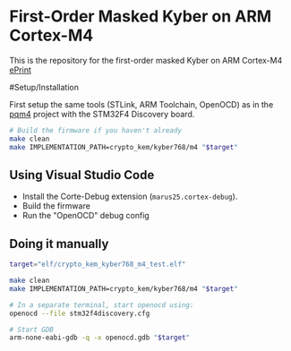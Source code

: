 # First-Order Masked Kyber on ARM Cortex-M4
This is the repository for the first-order masked Kyber on ARM Cortex-M4 [ePrint](https://eprint.iacr.org/2022/058)

#Setup/Installation

First setup the same tools (STLink, ARM Toolchain, OpenOCD) as in the [pqm4](https://github.com/mupq/pqm4) project with the STM32F4 Discovery board.

```sh
# Build the firmware if you haven't already
make clean
make IMPLEMENTATION_PATH=crypto_kem/kyber768/m4 "$target"
```

## Using Visual Studio Code

- Install the Corte-Debug extension (`marus25.cortex-debug`).
- Build the firmware
- Run the "OpenOCD" debug config

## Doing it manually

```sh
target="elf/crypto_kem_kyber768_m4_test.elf"

make clean
make IMPLEMENTATION_PATH=crypto_kem/kyber768/m4 "$target"

# In a separate terminal, start openocd using:
openocd --file stm32f4discovery.cfg

# Start GDB
arm-none-eabi-gdb -q -x openocd.gdb "$target"
```